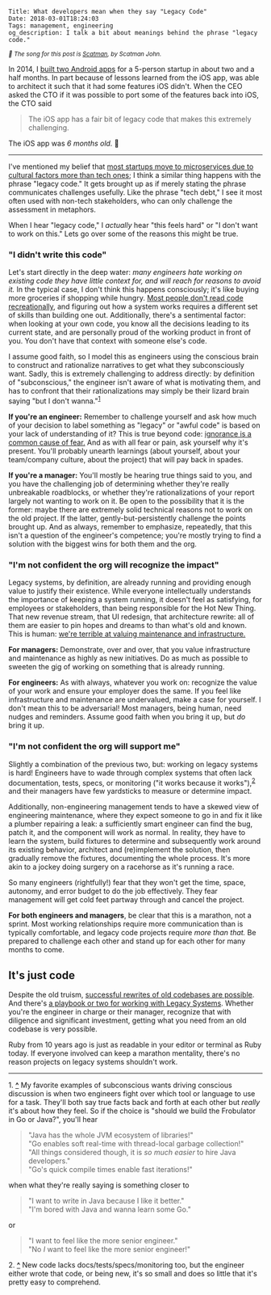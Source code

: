     Title: What developers mean when they say "Legacy Code"
    Date: 2018-03-01T18:24:03
    Tags: management, engineering
    og_description: I talk a bit about meanings behind the phrase "legacy code."

<small><em>🎵 The song for this post is <a href="https://www.youtube.com/watch?v=Hy8kmNEo1i8">Scatman</a>, by Scatman John.</em></small>

In 2014, I [built two Android apps][1] for a 5-person startup in about two and a
half months. In part because of lessons learned from the iOS app, was able to
architect it such that it had some features iOS didn't. When the CEO asked the
CTO if it was possible to port some of the features back into iOS, the CTO said 

> The iOS app has a fair bit of legacy code that makes this extremely challenging.

The iOS app was _6 months old._ 🤔

---

I've mentioned my belief that [most startups move to microservices due to
cultural factors more than tech ones][2]; I think a similar thing happens
with the phrase "legacy code." It gets brought up as if merely stating the
phrase communicates challenges usefully. Like the phrase "tech debt,"
I see it most often used with non-tech stakeholders, who can only
challenge the assessment in metaphors.

When I hear "legacy code," I _actually_ hear "this feels hard" or "I don't want
to work on this." Lets go over some of the reasons this might be true.

### "I didn't write this code"

Let's start directly in the deep water: _many engineers hate working on existing
code they have little context for, and will reach for reasons to avoid it._ In
the typical case, I don't think this happens consciously; it's like buying more
groceries if shopping while hungry. [Most people don't read code
recreationally][8], and figuring out how a system works requires a different set
of skills than building one out. Additionally, there's a sentimental factor:
when looking at your own code, you know all the decisions leading to its current
state, and are personally proud of the working product in front of you. You
don't have that context with someone else's code.

I assume good faith, so I model this as engineers using the conscious brain to
construct and rationalize narratives to get what they subconsciously want.
Sadly, this is extremely challenging to address directly: by definition of
"subconscious," the engineer isn't aware of what is motivating them, and has to
confront that their rationalizations may simply be their lizard brain saying
"but I don't wanna."<sup id="place1"><a href="#footnote1">1</a></sup>

**If you're an engineer:** Remember to challenge yourself and ask how much
of your decision to label something as "legacy" or "awful code" is based on your
lack of understanding of it? This is true beyond code: [ignorance is a common
cause of fear.][4] And as with all fear or pain, ask yourself why it's present.
You'll probably unearth learnings (about yourself, about your team/company
culture, about the project) that will pay back in spades.

**If you're a manager:** You'll mostly be hearing true things said to you, and
you have the challenging job of determining whether they're really unbreakable
roadblocks, or whether they're rationalizations of your report largely not
wanting to work on it. Be open to the possibility that it is the former: maybe
there are extremely solid technical reasons not to work on the old project. If
the latter, gently-but-persistently challenge the points brought up. And as
always, remember to emphasize, repeatedly, that this isn't a question of the engineer's
competence; you're mostly trying to find a solution with the biggest wins for
both them and the org.

### "I'm not confident the org will recognize the impact"

Legacy systems, by definition, are already running and providing enough value to
justify their existence. While everyone intellectually understands the
importance of keeping a system running, it doesn't feel as satisfying, for
employees or stakeholders, than being responsible for the Hot New
Thing. That new revenue stream, that UI redesign, that architecture rewrite:
all of them are easier to pin hopes and dreams to than what's old and known.
This is human: [we're terrible at valuing maintenance and infrastructure.][5]

**For managers:** Demonstrate, over and over, that you value infrastructure and
maintenance as highly as new initiatives. Do as much as possible to sweeten the
gig of working on something that is already running.

**For engineers:** As with always, whatever you work on: recognize the value of
your work and ensure your employer does the same. If you feel like
infrastructure and maintenance are undervalued, make a case for yourself. I don't
mean this to be adversarial! Most managers, being human, need nudges and
reminders. Assume good faith when you bring it up, but _do_ bring it up.

### "I'm not confident the org will support me"

Slightly a combination of the previous two, but: working on legacy systems is
hard! Engineers have to wade through complex systems that often lack
documentation, tests, specs, or monitoring ("it works because it works"),<sup id="place2"><a href="#footnote2">2</a></sup>
and their managers have few yardsticks to measure or determine impact.

Additionally, non-engineering management tends to have a skewed view of
engineering maintenance, where they expect someone to go in and fix
it like a plumber repairing a leak: a sufficiently smart engineer
can find the bug, patch it, and the component will work as normal. In reality,
they have to learn the system, build fixtures to determine and subsequently work
around its existing behavior, architect and (re)implement the solution, then
gradually remove the fixtures, documenting the whole process. It's more akin to a
jockey doing surgery on a racehorse as it's running a race.

So many engineers (rightfully!) fear that they won't get the time, space,
autonomy, and error budget to do the job effectively. They fear management
will get cold feet partway through and cancel the project.

**For both engineers and managers**, be clear that this is a marathon, not a
sprint. Most working relationships require more communication than is typically
comfortable, and legacy code projects require _more than that._ Be prepared to
challenge each other and stand up for each other for many months to come.

## It's just code

Despite the old truism, [successful rewrites of old codebases are possible][6].
And there's [a playbook or two for working with Legacy Systems][7]. Whether
you're the engineer in charge or their manager, recognize that with diligence
and significant investment, getting what you need from an old codebase is very
possible.

Ruby from 10 years ago is just as readable in your editor or terminal as Ruby
today. If everyone involved can keep a marathon mentality, there's no reason
projects on legacy systems shouldn't work.

---

<span id="footnote1">1.</span> <a href="#place1"><strong>^</strong></a>
My favorite examples of subconscious wants driving conscious discussion is when
two engineers fight over which tool or language to use for a task. They'll both
say true facts back and forth at each other but _really_ it's about how they
feel. So if the choice is "should we build the Frobulator in Go or Java?",
you'll hear

> "Java has the whole JVM ecosystem of libraries!" <br />
> "Go enables soft real-time with thread-local garbage collection!"<br />
> "All things considered though, it is _so much easier_ to hire Java developers."<br />
> "Go's quick compile times enable fast iterations!"

when what they're really saying is something closer to

> "I want to write in Java because I like it better." <br />
> "I'm bored with Java and wanna learn some Go."

or

> "I want to feel like the more senior engineer." <br />
> "No <em>I</em> want to feel like the more senior engineer!"


<span id="footnote2">2.</span> <a href="#place2"><strong>^</strong></a>
New code lacks docs/tests/specs/monitoring too, but the engineer either wrote
that code, or being new, it's so small and does so little that it's pretty easy
to comprehend.

   [1]: /2014/12/tech-of-sup-android.html
   [2]: /2018/01/services-monoliths-modularity.html
   [4]: https://getyarn.io/yarn-clip/96561391-aa34-4498-b371-9a8373fa16d9
   [5]: https://www.youtube.com/watch?v=Wpzvaqypav8
   [6]: https://programmingisterrible.com/post/73023853878/getting-away-with-rewriting-code-from-scratch
   [7]: https://www.goodreads.com/book/show/44919.Working_Effectively_with_Legacy_Code
   [8]: http://akkartik.name/post/comprehension
